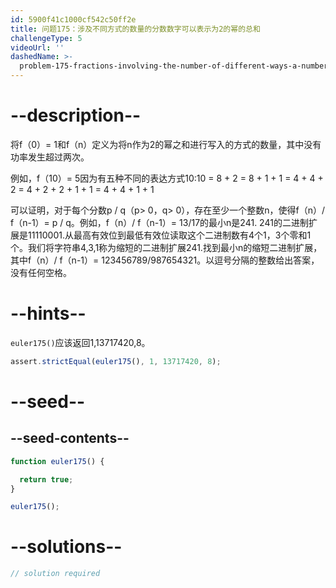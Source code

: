 ```yaml
---
id: 5900f41c1000cf542c50ff2e
title: 问题175：涉及不同方式的数量的分数数字可以表示为2的幂的总和
challengeType: 5
videoUrl: ''
dashedName: >-
  problem-175-fractions-involving-the-number-of-different-ways-a-number-can-be-expressed-as-a-sum-of-powers-of-2
---
```


# --description--

将f（0）= 1和f（n）定义为将n作为2的幂之和进行写入的方式的数量，其中没有功率发生超过两次。

例如，f（10）= 5因为有五种不同的表达方式10:10 = 8 + 2 = 8 + 1 + 1 = 4 + 4 + 2 = 4 + 2 + 2 + 1 + 1 = 4 + 4 + 1 + 1

可以证明，对于每个分数p / q（p> 0，q> 0），存在至少一个整数n，使得f（n）/ f（n-1）= p / q。例如，f（n）/ f（n-1）= 13/17的最小n是241. 241的二进制扩展是11110001.从最高有效位到最低有效位读取这个二进制数有4个1，3个零和1个。我们将字符串4,3,1称为缩短的二进制扩展241.找到最小n的缩短二进制扩展，其中f（n）/ f（n-1）= 123456789/987654321。以逗号分隔的整数给出答案，没有任何空格。

# --hints--

`euler175()`应该返回1,13717420,8。

```js
assert.strictEqual(euler175(), 1, 13717420, 8);
```

# --seed--

## --seed-contents--

```js
function euler175() {

  return true;
}

euler175();
```

# --solutions--

```js
// solution required
```
